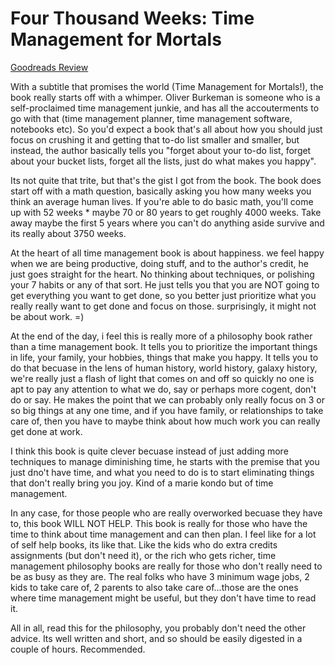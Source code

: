 # Four Thousand Weeks: Time Management for Mortals
[Goodreads Review](https://www.goodreads.com/review/show/5845969676)

With a subtitle that promises the world (Time Management for Mortals!), the book really starts off with a whimper.  Oliver Burkeman is someone who is a self-proclaimed time management junkie, and has all the accouterments to go with that (time management planner, time management software, notebooks etc).  So you'd expect a book that's all about how you should just focus on crushing it and getting that to-do list smaller and smaller, but instead, the author basically tells you "forget about your to-do list, forget about your bucket lists, forget all the lists, just do what makes you happy". 

Its not quite that trite, but that's the gist I got from the book.  The book does start off with a math question, basically asking you how many weeks you think an average human lives.  If you're able to do basic math, you'll come up with 52 weeks * maybe 70 or 80 years to get roughly 4000 weeks.  Take away maybe the first 5 years where you can't do anything aside survive and its really about 3750 weeks.  

At the heart of all time management book is about happiness.  we feel happy when we are being productive, doing stuff, and to the author's credit, he just goes straight for the heart.  No thinking about techniques, or polishing your 7 habits or any of that sort.  He just tells you that you are NOT going to get everything you want to get done, so you better just prioritize what you really really want to get done and focus on those.  surprisingly, it might not be about work. =)

At the end of the day, i feel this is really more of a philosophy book rather than a time management book.  It tells you to prioritize the important things in life, your family, your hobbies, things that make you happy. It tells you to do that becuase in the lens of human history, world history, galaxy history, we're really just a flash of light that comes on and off so quickly no one is apt to pay any attention to what we do, say or perhaps more cogent, don't do or say.  He makes the point that we can probably only really focus on 3 or so big things at any one time, and if you have family, or relationships to take care of, then you have to maybe think about how much work you can really get done at work.

I think this book is quite clever becuase instead of just adding more techniques to manage diminishing time, he starts with the premise that you just dno't have time, and what you need to do is to start eliminating things that don't really bring you joy.  Kind of a marie kondo but of time management.

In any case, for those people who are really overworked becuase they have to, this book WILL NOT HELP.  This book is really for those who have the time to think about time management and can then plan.  I feel like for a lot of self help books, its like that.  Like the kids who do extra credits  assignments (but don't need it), or the rich who gets richer, time management philosophy books are really for those who don't really need to be as busy as they are.  The real folks who have 3 minimum wage jobs, 2 kids to take care of, 2 parents to also take care of...those are the ones where time management might be useful, but they don't have time to read it.

All in all, read this for the philosophy, you probably don't need the other advice.  Its well written and short, and so should be easily digested in a couple of hours.  Recommended.